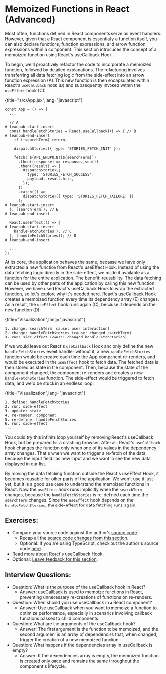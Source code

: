 # Memoized Functions in React (Advanced)

Most often, functions defined in React components serve as event handlers. However, given that a React component is essentially a function itself, you can also declare functions, function expressions, and arrow function expressions within a component. This section introduces the concept of a memoized function using React's useCallback Hook.

To begin, we'll proactively refactor the code to incorporate a memoized function, followed by detailed explanations. The refactoring involves transferring all data fetching logic from the side-effect into an arrow function expression (A). This new function is then encapsulated within React's `useCallback` hook (B) and subsequently invoked within the `useEffect` hook (C):

{title="src/App.jsx",lang="javascript"}
~~~~~~~
const App = () => {
  ...

  // A
# leanpub-start-insert
  const handleFetchStories = React.useCallback(() => { // B
# leanpub-end-insert
    if (!searchTerm) return;

    dispatchStories({ type: 'STORIES_FETCH_INIT' });

    fetch(`${API_ENDPOINT}${searchTerm}`)
      .then((response) => response.json())
      .then((result) => {
        dispatchStories({
          type: 'STORIES_FETCH_SUCCESS',
          payload: result.hits,
        });
      })
      .catch(() =>
        dispatchStories({ type: 'STORIES_FETCH_FAILURE' })
      );
# leanpub-start-insert
  }, [searchTerm]); // E
# leanpub-end-insert

  React.useEffect(() => {
# leanpub-start-insert
    handleFetchStories(); // C
  }, [handleFetchStories]); // D
# leanpub-end-insert

  ...
};
~~~~~~~

At its core, the application behaves the same, because we have only extracted a new function from React's useEffect Hook. Instead of using the data fetching logic directly in the side-effect, we made it available as a function for the entire application. The benefit: reusability. The data fetching can be used by other parts of the application by calling this new function. However, we have used React's useCallback Hook to wrap the extracted function, so let's explore why it's needed here. React's useCallback Hook creates a memoized function every time its dependency array (E) changes. As a result, the `useEffect` hook runs again (C), because it depends on the new function (D):

{title="Visualization",lang="javascript"}
~~~~~~~
1. change: searchTerm (cause: user interaction)
2. change: handleFetchStories (cause: changed searchTerm)
3. run: side-effect (cause: changed handleFetchStories)
~~~~~~~

If we would leave out React's `useCallback` Hook and only define the new `handleFetchStories` event handler without it, a new `handleFetchStories` function would be created each time the App component re-renders, and would be executed in the `useEffect` hook to fetch data. The fetched data is then stored as state in the component. Then, because the state of the component changed, the component re-renders and creates a new `handleFetchStories` function. The side-effect would be triggered to fetch data, and we'd be stuck in an endless loop:

{title="Visualization",lang="javascript"}
~~~~~~~
1. define: handleFetchStories
2. run: side-effect
3. update: state
4. re-render: component
5. re-define: handleFetchStories
6. run: side-effect
...
~~~~~~~

You could try this infinite loop yourself by removing React's useCallback Hook, but be prepared for a crashing browser. After all, React's `useCallback` hook changes the function only when one of its values in the dependency array changes. That's when we want to trigger a re-fetch of the data, because the input field has new input and we want to see the new data displayed in our list.

By moving the data fetching function outside the React's useEffect Hook, it becomes reusable for other parts of the application. We won't use it just yet, but it is a good use case to understand the memoized functions in React. Now the `useEffect` hook runs implicitly when the `searchTerm` changes, because the `handleFetchStories` is re-defined each time the `searchTerm` changes. Since the `useEffect` hook depends on the `handleFetchStories`, the side-effect for data fetching runs again.

## Exercises:

* Compare your source code against the author's [source code](https://bit.ly/422ZA0k).
  * Recap all the [source code changes from this section](https://bit.ly/3vFwrMT).
  * Optional: If you are using TypeScript, check out the author's source code [here](https://bit.ly/49Fo6Yj).
* Read more about [React's useCallback Hook](https://www.robinwieruch.de/react-usecallback-hook/).
* Optional: [Leave feedback for this section](https://forms.gle/HSX9aurgsf5j76HR9).

## Interview Questions:

* Question: What is the purpose of the useCallback hook in React?
  * Answer: useCallback is used to memoize functions in React, preventing unnecessary re-creations of functions on re-renders.
* Question: When should you use useCallback in a React component?
  * Answer: Use useCallback when you want to memoize a function to optimize performance, especially in scenarios involving callback functions passed to child components.
* Question: What are the arguments of the useCallback hook?
  * Answer: The first argument is the function to be memoized, and the second argument is an array of dependencies that, when changed, trigger the creation of a new memoized function.
* Question: What happens if the dependencies array in useCallback is empty?
  * Answer: If the dependencies array is empty, the memoized function is created only once and remains the same throughout the component's lifecycle.
